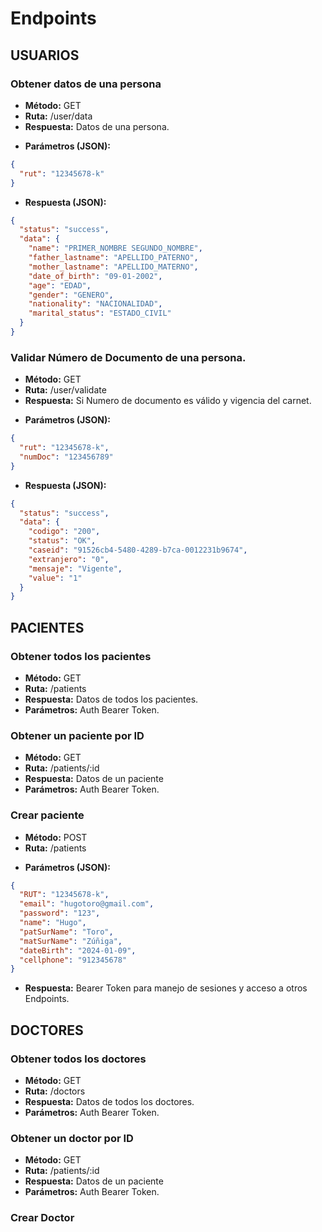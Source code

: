# Endpoints

## USUARIOS

### Obtener datos de una persona

- **Método:** GET
- **Ruta:** /user/data
- **Respuesta:** Datos de una persona.

* **Parámetros (JSON):**

```json
{
  "rut": "12345678-k"
}
```

- **Respuesta (JSON):**

```json
{
  "status": "success",
  "data": {
    "name": "PRIMER_NOMBRE SEGUNDO_NOMBRE",
    "father_lastname": "APELLIDO_PATERNO",
    "mother_lastname": "APELLIDO_MATERNO",
    "date_of_birth": "09-01-2002",
    "age": "EDAD",
    "gender": "GENERO",
    "nationality": "NACIONALIDAD",
    "marital_status": "ESTADO_CIVIL"
  }
}
```
### Validar Número de Documento de una persona.

- **Método:** GET
- **Ruta:** /user/validate
- **Respuesta:** Si Numero de documento es válido y vigencia del carnet.

* **Parámetros (JSON):**

```json
{
  "rut": "12345678-k",
  "numDoc": "123456789"
}
```

- **Respuesta (JSON):**

```json
{
  "status": "success",
  "data": {
    "codigo": "200",
    "status": "OK",
    "caseid": "91526cb4-5480-4289-b7ca-0012231b9674",
    "extranjero": "0",
    "mensaje": "Vigente",
    "value": "1"
  }
}
```

## PACIENTES

### Obtener todos los pacientes

- **Método:** GET
- **Ruta:** /patients
- **Respuesta:** Datos de todos los pacientes.
- **Parámetros:** Auth Bearer Token.

### Obtener un paciente por ID

- **Método:** GET
- **Ruta:** /patients/:id
- **Respuesta:** Datos de un paciente
- **Parámetros:** Auth Bearer Token.

### Crear paciente

- **Método:** POST
- **Ruta:** /patients

* **Parámetros (JSON):**

```json
{
  "RUT": "12345678-k",
  "email": "hugotoro@gmail.com",
  "password": "123",
  "name": "Hugo",
  "patSurName": "Toro",
  "matSurName": "Zúñiga",
  "dateBirth": "2024-01-09",
  "cellphone": "912345678"
}
```

- **Respuesta:** Bearer Token para manejo de sesiones y acceso a otros Endpoints.

## DOCTORES

### Obtener todos los doctores

- **Método:** GET
- **Ruta:** /doctors
- **Respuesta:** Datos de todos los doctores.
- **Parámetros:** Auth Bearer Token.

### Obtener un doctor por ID

- **Método:** GET
- **Ruta:** /patients/:id
- **Respuesta:** Datos de un paciente
- **Parámetros:** Auth Bearer Token.

### Crear Doctor